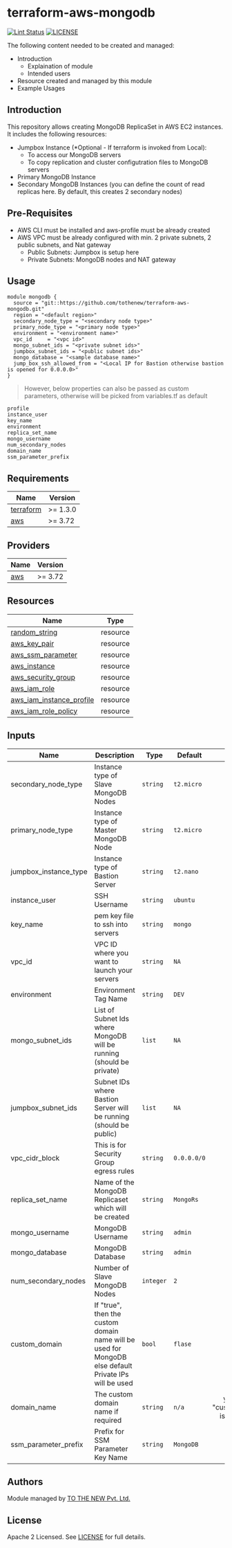 # terraform-aws-mongodb

[![Lint Status](https://github.com/tothenew/terraform-aws-mongodb/workflows/Lint/badge.svg)](https://github.com/tothenew/terraform-aws-mongodb/actions)
[![LICENSE](https://img.shields.io/github/license/tothenew/terraform-aws-mongodb)](https://github.com/tothenew/terraform-aws-mongodb/blob/master/LICENSE)

The following content needed to be created and managed:
 - Introduction
     - Explaination of module 
     - Intended users
 - Resource created and managed by this module
 - Example Usages

<!-- BEGIN_TF_DOCS -->

## Introduction
This repository allows creating MongoDB ReplicaSet in AWS EC2 instances. It includes the following resources:

- Jumpbox Instance (*Optional - If terraform is invoked from Local): 
    - To access our MongoDB servers
    - To copy replication and cluster configutration files to MongoDB servers
- Primary MongoDB Instance
- Secondary MongoDB Instances (you can define the count of read replicas here. By default, this creates 2 secondary nodes)

## Pre-Requisites
- AWS CLI must be installed and aws-profile must be already created
- AWS VPC must be already configured with min. 2 private subnets, 2 
public subnets, and Nat gateway
    - Public Subnets: Jumpbox is setup here
    - Private Subnets: MongoDB nodes and NAT gateway


## Usage

```
module mongodb {
  source = "git::https://github.com/tothenew/terraform-aws-mongodb.git"
  region = "<default region>"
  secondary_node_type = "<secondary node type>"
  primary_node_type = "<primary node type>"
  environment = "<environment name>"
  vpc_id     = "<vpc id>"
  mongo_subnet_ids = "<private subnet ids>"
  jumpbox_subnet_ids = "<public subnet ids>"
  mongo_database = "<sample database name>"
  jump_box_ssh_allowed_from = "<Local IP for Bastion otherwise bastion is opened for 0.0.0.0>"
}
```

> However, below properties can also be passed as custom parameters, otherwise will be picked from variables.tf as default

```
profile
instance_user
key_name
environment
replica_set_name
mongo_username
num_secondary_nodes
domain_name
ssm_parameter_prefix
```

## Requirements

| Name | Version |
|------|---------|
| <a name="requirement_terraform"></a> [terraform](#requirement\_terraform) | >= 1.3.0 |
| <a name="requirement_aws"></a> [aws](#requirement\_aws) | >= 3.72 |

## Providers

| Name | Version |
|------|---------|
| <a name="requirement_aws"></a> [aws](#requirement\_aws) | >= 3.72 |

## Resources

| Name | Type |
|------|------|
| [random_string](https://registry.terraform.io/providers/hashicorp/random/latest/docs/resources/string) | resource |
| [aws_key_pair](https://registry.terraform.io/providers/hashicorp/aws/latest/docs/resources/key_pair) | resource |
| [aws_ssm_parameter](https://registry.terraform.io/providers/hashicorp/aws/latest/docs/resources/ssm_parameter) | resource |
| [aws_instance](https://registry.terraform.io/providers/hashicorp/aws/latest/docs/resources/instance) | resource |
| [aws_security_group](https://registry.terraform.io/providers/hashicorp/aws/latest/docs/resources/security_group) | resource |
| [aws_iam_role](https://registry.terraform.io/providers/hashicorp/aws/latest/docs/resources/iam_role) | resource |
| [aws_iam_instance_profile](https://registry.terraform.io/providers/hashicorp/aws/latest/docs/resources/iam_instance_profile) | resource |
| [aws_iam_role_policy](https://registry.terraform.io/providers/hashicorp/aws/latest/docs/resources/iam_role_policy) | resource |

## Inputs

| Name | Description | Type | Default | Required |
|------|-------------|------|---------|:--------:|
| secondary\_node\_type | Instance type of Slave MongoDB Nodes | `string` | `t2.micro` | yes |
| primary\_node\_type | Instance type of Master MongoDB Node | `string` | `t2.micro` | yes |
| jumpbox\_instance\_type | Instance type of Bastion Server| `string` | `t2.nano` | yes |
| instance\_user | SSH Username | `string` | `ubuntu` | yes |
| key\_name | pem key file to ssh into servers | `string` | `mongo` | yes |
| vpc\_id | VPC ID where you want to launch your servers | `string` | `NA` | yes |
| environment | Environment Tag Name | `string` | `DEV` | yes |
| mongo\_subnet\_ids | List of Subnet Ids where MongoDB will be running (should be private) | `list` | `NA` | yes |
| jumpbox\_subnet\_ids | Subnet IDs where Bastion Server will be running (should be public) | `list` | `NA` | yes |
| vpc\_cidr\_block | This is for Security Group egress rules | `string` | `0.0.0.0/0` | yes |
| replica\_set\_name | Name of the MongoDB Replicaset which will be created  | `string` | `MongoRs` | yes |
| mongo\_username | MongoDB Username | `string` | `admin` | yes |
| mongo\_database | MongoDB Database | `string` | `admin` | yes |
| num\_secondary\_nodes| Number of Slave MongoDB Nodes | `integer` | `2` | yes |
| custom\_domain | If "true", then the custom domain name will be used for MongoDB else default Private IPs will be used | `bool` | `flase` | yes |
| domain\_name | The custom domain name if required | `string` | `n/a` | yes (only if "custom\_domain" is set to true) |
| ssm\_parameter\_prefix | Prefix for SSM Parameter Key Name | `string` | `MongoDB` | yes |

## Authors

Module managed by [TO THE NEW Pvt. Ltd.](https://github.com/tothenew)

## License

Apache 2 Licensed. See [LICENSE](https://github.com/tothenew/terraform-aws-mongodb/blob/main/LICENSE) for full details.

